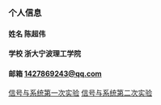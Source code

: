 ### 个人信息
#### 姓名 陈超伟
#### 学校 浙大宁波理工学院
#### 邮箱 1427869243@qq.com
[信号与系统第一次实验](https://github.com/JoeWish-Pig/VVV/blob/main/qq.py) 
[信号与系统第二次实验](https://github.com/JoeWish-Pig/VVV/blob/main/%E6%AD%A3%E5%BC%A6%E4%BF%A1%E5%8F%B7.py)
